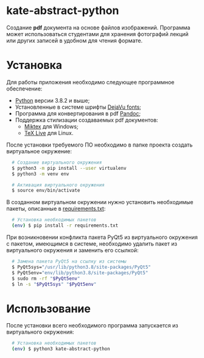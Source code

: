 # kate-abstract-python

Создание **pdf** документа на основе файлов изображений. Программа может использоваться студентами для хранения фотографий лекций или других записей в удобном для чтения формате.

# Установка 

Для работы приложения необходимо следующее программное обеспечение:

- [Python](https://www.python.org/downloads/) версии 3.8.2 и выше;
- Установленные в системе шрифты [DejaVu fonts](https://github.com/dejavu-fonts/dejavu-fonts);
- Программа для конвертирования в pdf [Pandoc](https://pandoc.org/installing.html);
- Поддержка стилизации создаваемых pdf документов:
  - [Miktex](https://miktex.org/download) для Windows;
  - [TeX Live](https://wiki.archlinux.org/index.php/TeX_Live) для Linux.

После установки требуемого ПО необходимо в папке проекта создать виртуальное окружение:

```bash
  # Создание виртуального окружения
  $ python3 -m pip install --user virtualenv
  $ python3 -m venv env

  # Активация виртуального окружения
  $ source env/bin/activate
```

В созданном виртуальном окружении нужно установить необходимые пакеты, описанные в [requirements.txt](requirements.txt):

```bash  
  # Установка необходимых пакетов
  (env) $ pip install -r requirements.txt
```

При возникновении конфликта пакета PyQt5 из виртуального окружения с пакетом, имеющимся в системе, необходимо удалить пакет из виртуального окружения и заменить его ссылкой:

```bash  
  # Замена пакета PyQt5 на ссылку из системы
  $ PyQt5sys="/usr/lib/python3.8/site-packages/PyQt5"
  $ PyQt5env="env/lib/python3.8/site-packages/PyQt5"
  $ sudo rm -rf "$PyQt5env"
  $ ln -s "$PyQt5sys" "$PyQt5env"
```

# Использование

После установки всего необходимого программа запускается из виртуального окружения:

```bash  
  # Установка необходимых пакетов
  (env) $ python3 kate-abstract-python
```